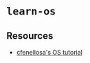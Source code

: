 # `learn-os`

## Resources

* [cfenellosa's OS tutorial](https://github.com/cfenollosa/os-tutorial)
